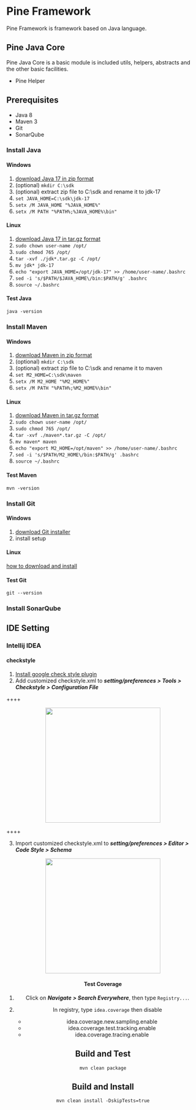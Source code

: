 # Pine Framework

Pine Framework is framework based on Java language.

## Pine Java Core

Pine Java Core is a basic module is included utils, helpers, abstracts and the other basic facilities.

- Pine Helper

## Prerequisites

- Java 8
- Maven 3
- Git
- SonarQube

### Install Java

#### Windows

1. [download Java 17 in zip format](https://www.oracle.com/java/technologies/downloads/#jdk17-windows)
2. (optional) `mkdir C:\sdk`
3. (optional) extract zip file to C:\sdk and rename it to jdk-17
4. `set JAVA_HOME=C:\sdk\jdk-17`
5. `setx /M JAVA_HOME "%JAVA_HOME%"`
6. `setx /M PATH "%PATH%;%JAVA_HOME%\bin"`

#### Linux

1. [download Java 17 in tar.gz format](https://www.oracle.com/java/technologies/downloads/#jdk17-linux)
2. `sudo chown user-name /opt/`
3. `sudo chmod 765 /opt/`
4. `tar -xvf ./jdk*.tar.gz -C /opt/`
5. `mv jdk* jdk-17`
6. `echo "export JAVA_HOME=/opt/jdk-17" >> /home/user-name/.bashrc`
7. `sed -i 's/$PATH/$JAVA_HOME\/bin:$PATH/g' .bashrc `
8. `source ~/.bashrc`

#### Test Java

`java -version`

### Install Maven

#### Windows

1. [download Maven in zip format](https://maven.apache.org/download.cgi)
2. (optional) `mkdir C:\sdk`
3. (optional) extract zip file to C:\sdk and rename it to maven
4. `set M2_HOME=C:\sdk\maven`
5. `setx /M M2_HOME "%M2_HOME%"`
6. `setx /M PATH "%PATH%;%M2_HOME%\bin"`

#### Linux

1. [download Maven in tar.gz format](https://maven.apache.org/download.cgi)
2. `sudo chown user-name /opt/`
3. `sudo chmod 765 /opt/`
4. `tar -xvf ./maven*.tar.gz -C /opt/`
5. `mv maven* maven`
6. `echo "export M2_HOME=/opt/maven" >> /home/user-name/.bashrc`
7. `sed -i 's/$PATH/M2_HOME\/bin:$PATH/g' .bashrc `
8. `source ~/.bashrc`

#### Test Maven

`mvn -version`

### Install Git

#### Windows

1. [download Git installer](https://git-scm.com/download/win)
2. install setup

#### Linux

[how to download and install](https://git-scm.com/download/linux)

#### Test Git

`git --version`

### Install SonarQube

## IDE Setting

### Intellij IDEA

#### checkstyle

1. [Install google check style plugin](https://plugins.jetbrains.com/plugin/1065-checkstyle-idea/versions)
2. Add customized checkstyle.xml to _**setting/preferences > Tools > Checkstyle > Configuration File**_
   
++++
<p align="center">
<img height="300" src="https://github.com/saman-oss/pine-java-core/blob/main/docs/idea-checkstyle-001.png" width="300"/>
</p>
++++

3. Import customized checkstyle.xml to _**setting/preferences > Editor > Code Style > Schema**_

<div style="text-align:center"><img height="300" src="https://github.com/saman-oss/pine-java-core/blob/main/docs/idea-checkstyle-002.png" width="300"/></dive>

#### Test Coverage

1. Click on _**Navigate > Search Everywhere**_, then type `Registry...`.
2. In registry, type `idea.coverage` then disable

    - idea.coverage.new.sampling.enable
    - idea.coverage.test.tracking.enable
    - idea.coverage.tracing.enable

## Build and Test

`mvn clean package`

## Build and Install

`mvn clean install -DskipTests=true`
